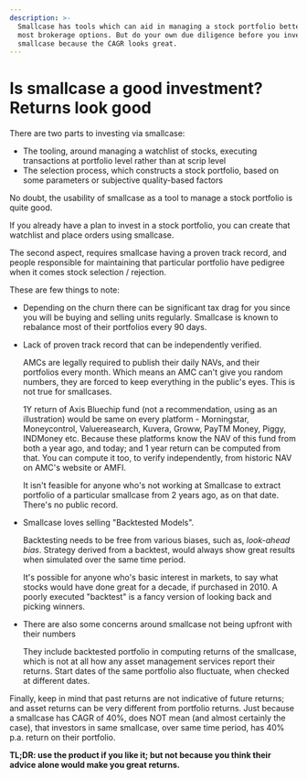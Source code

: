 ```yaml
---
description: >-
  Smallcase has tools which can aid in managing a stock portfolio better than
  most brokerage options. But do your own due diligence before you invest in a
  smallcase because the CAGR looks great.
---
```


# Is smallcase a good investment? Returns look good

There are two parts to investing via smallcase:

* The tooling, around managing a watchlist of stocks, executing transactions at portfolio level rather than at scrip level
* The selection process, which constructs a stock portfolio, based on some parameters or subjective quality-based factors

No doubt, the usability of smallcase as a tool to manage a stock portfolio is quite good.

If you already have a plan to invest in a stock portfolio, you can create that watchlist and place orders using smallcase.

The second aspect, requires smallcase having a proven track record, and people responsible for maintaining that particular portfolio have pedigree when it comes stock selection / rejection.

These are few things to note:

* Depending on the churn there can be significant tax drag for you since you will be buying and selling units regularly. Smallcase is known to rebalance most of their portfolios every 90 days.
* Lack of proven track record that can be independently verified.

  AMCs are legally required to publish their daily NAVs, and their portfolios every month. Which means an AMC can't give you random numbers, they are forced to keep everything in the public's eyes. This is not true for smallcases.

  1Y return of Axis Bluechip fund \(not a recommendation, using as an illustration\) would be same on every platform - Morningstar, Moneycontrol, Valuereasearch, Kuvera, Groww, PayTM Money, Piggy, INDMoney etc. Because these platforms know the NAV of this fund from both a year ago, and today; and 1 year return can be computed from that. You can compute it too, to verify independently, from historic NAV on AMC's website or AMFI.

  It isn't feasible for anyone who's not working at Smallcase to extract portfolio of a particular smallcase from 2 years ago, as on that date. There's no public record.

* Smallcase loves selling "Backtested Models".

  Backtesting needs to be free from various biases, such as, _look-ahead bias_. Strategy derived from a backtest, would always show great results when simulated over the same time period.

  It's possible for anyone who's basic interest in markets, to say what stocks would have done great for a decade, if purchased in 2010. A poorly executed "backtest" is a fancy version of looking back and picking winners.

* There are also some concerns around smallcase not being upfront with their numbers

  They include backtested portfolio in computing returns of the smallcase, which is not at all how any asset management services report their returns. Start dates of the same portfolio also fluctuate, when checked at different dates.

Finally, keep in mind that past returns are not indicative of future returns; and asset returns can be very different from portfolio returns. Just because a smallcase has CAGR of 40%, does NOT mean \(and almost certainly the case\), that investors in same smallcase, over same time period, has 40% p.a. return on their portfolio.

**TL;DR: use the product if you like it; but not because you think their advice alone would make you great returns.**

